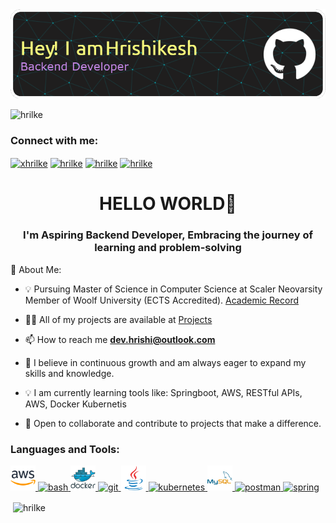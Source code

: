 <img src="https://github.com/hrilke/hrilke/blob/main/github-header-image.png">
<p align="left"> <img src="https://komarev.com/ghpvc/?username=hrilke&label=Profile%20views&color=0e75b6&style=flat" alt="hrilke" /> </p>
<h3 align="left">Connect with me:</h3>
<p align="left">
<a href="https://twitter.com/xhrilke" target="blank"><img align="center" src="https://raw.githubusercontent.com/rahuldkjain/github-profile-readme-generator/master/src/images/icons/Social/twitter.svg" alt="xhrilke" height="30" width="40" /></a>
<a href="https://linkedin.com/in/hrilke" target="blank"><img align="center" src="https://raw.githubusercontent.com/rahuldkjain/github-profile-readme-generator/master/src/images/icons/Social/linked-in-alt.svg" alt="hrilke" height="30" width="40" /></a>
<a href="https://www.hackerrank.com/hrilke" target="blank"><img align="center" src="https://raw.githubusercontent.com/rahuldkjain/github-profile-readme-generator/master/src/images/icons/Social/hackerrank.svg" alt="hrilke" height="30" width="40" /></a>
<a href="https://www.leetcode.com/hrilke" target="blank"><img align="center" src="https://raw.githubusercontent.com/rahuldkjain/github-profile-readme-generator/master/src/images/icons/Social/leet-code.svg" alt="hrilke" height="30" width="40" /></a>
</p>
<h1 align="center">HELLO WORLD👋</h1>
<h3 align="center">I'm Aspiring Backend Developer, Embracing the journey of learning and problem-solving</h3>

🌟 About Me:
- 💡 Pursuing Master of Science in Computer Science at Scaler Neovarsity Member of Woolf University (ECTS Accredited). [Academic Record](https://github.com/hrilke/Academic-Records/blob/main/MS-CS%20Acedemic%20Record.pdf)
   
- 👨‍💻 All of my projects are available at [Projects](https://github.com/hrilke?tab=repositories)

- 📫 How to reach me **dev.hrishi@outlook.com**
  
- 🌱 I believe in continuous growth and am always eager to expand my skills and knowledge.
  
- 💡 I am currently learning tools like: Springboot, AWS, RESTful APIs, AWS, Docker Kubernetis 
 
- 🚀 Open to collaborate and contribute to projects that make a difference.
  


<h3 align="left">Languages and Tools:</h3>
<p align="left"> <a href="https://aws.amazon.com" target="_blank" rel="noreferrer"> <img src="https://raw.githubusercontent.com/devicons/devicon/master/icons/amazonwebservices/amazonwebservices-original-wordmark.svg" alt="aws" width="40" height="40"/> </a> <a href="https://www.gnu.org/software/bash/" target="_blank" rel="noreferrer"> <img src="https://www.vectorlogo.zone/logos/gnu_bash/gnu_bash-icon.svg" alt="bash" width="40" height="40"/> </a> <a href="https://www.docker.com/" target="_blank" rel="noreferrer"> <img src="https://raw.githubusercontent.com/devicons/devicon/master/icons/docker/docker-original-wordmark.svg" alt="docker" width="40" height="40"/> </a> <a href="https://git-scm.com/" target="_blank" rel="noreferrer"> <img src="https://www.vectorlogo.zone/logos/git-scm/git-scm-icon.svg" alt="git" width="40" height="40"/> </a> <a href="https://www.java.com" target="_blank" rel="noreferrer"> <img src="https://raw.githubusercontent.com/devicons/devicon/master/icons/java/java-original.svg" alt="java" width="40" height="40"/> </a> <a href="https://kubernetes.io" target="_blank" rel="noreferrer"> <img src="https://www.vectorlogo.zone/logos/kubernetes/kubernetes-icon.svg" alt="kubernetes" width="40" height="40"/> </a> <a href="https://www.mysql.com/" target="_blank" rel="noreferrer"> <img src="https://raw.githubusercontent.com/devicons/devicon/master/icons/mysql/mysql-original-wordmark.svg" alt="mysql" width="40" height="40"/> </a> <a href="https://postman.com" target="_blank" rel="noreferrer"> <img src="https://www.vectorlogo.zone/logos/getpostman/getpostman-icon.svg" alt="postman" width="40" height="40"/> </a> <a href="https://spring.io/" target="_blank" rel="noreferrer"> <img src="https://www.vectorlogo.zone/logos/springio/springio-icon.svg" alt="spring" width="40" height="40"/> </a> </p>


<p>&nbsp;<img align="center" src="https://github-readme-stats.vercel.app/api?username=hrilke&show_icons=true&locale=en" alt="hrilke" /></p>
